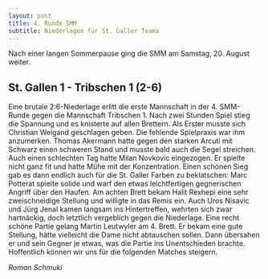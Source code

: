 ```yaml
---
layout: post
title: 4. Runde SMM
subtitle: Niederlagen für St. Galler Teams
---
```


Nach einer langen Sommerpause ging die SMM am Samstag, 20. August weiter.

## St. Gallen 1 - Tribschen 1 (2-6)


Eine brutale 2:6-Niederlage erlitt die erste Mannschaft in der 4. SMM-Runde gegen die Mannschaft Tribschen 1. Nach zwei Stunden Spiel stieg die Spannung und es knisterte auf allen Brettern. Als Erster musste sich Christian Weigand geschlagen geben. Die fehlende Spielpraxis war ihm anzumerken. Thomas Akermann hatte gegen den starken Arcuti mit Schwarz einen schweren Stand und musste bald auch die Segel streichen. Auch einen schlechten Tag hatte Milan Novkovic eingezogen. Er spielte nicht ganz fit und hatte Mühe mit der Konzentration. Einen schönen Sieg gab es dann endlich auch für die St. Galler Farben zu beklatschen: Marc Potterat spielte solide und warf den etwas leichtfertigen gegnerischen Angriff über den Haufen. Am achten Brett bekam Halit Rexhepi eine sehr zweischneidige Stellung und willigte in das Remis ein. Auch Uros Nisavic und Jürg Jenal kamen langsam ins Hintertreffen, wehrten sich zwar hartnäckig, doch letztlich vergeblich gegen die Niederlage. Eine recht schöne Partie gelang Martin Leutwyler am 4. Brett. Er bekam eine gute Stellung, hätte vielleicht die Dame nicht abtauschen sollen. Dann übersahen er und sein Gegner je etwas, was die Partie ins Unentschieden brachte.
Hoffentlich können wir uns für die folgenden Matches steigern.

_Roman Schmuki_

